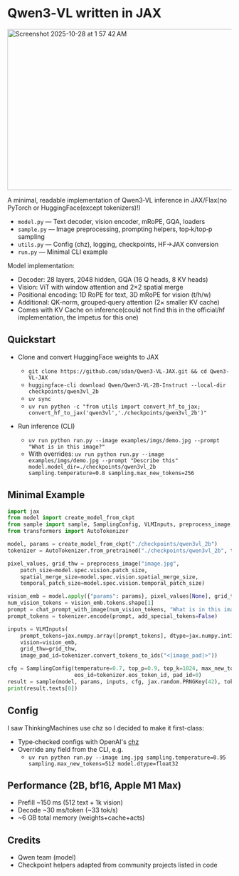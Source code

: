 # Qwen3‑VL written in JAX
<img width="1045" height="361" alt="Screenshot 2025-10-28 at 1 57 42 AM" src="https://github.com/user-attachments/assets/35734b42-6347-4bf1-b090-817ad5781244" />

A minimal, readable implementation of Qwen3‑VL inference in JAX/Flax(no PyTorch or HuggingFace(except tokenizers)!)

- `model.py` — Text decoder, vision encoder, mRoPE, GQA, loaders
- `sample.py` — Image preprocessing, prompting helpers, top‑k/top‑p sampling
- `utils.py` — Config (chz), logging, checkpoints, HF→JAX conversion
- `run.py` — Minimal CLI example


Model implementation:

- Decoder: 28 layers, 2048 hidden, GQA (16 Q heads, 8 KV heads)
- Vision: ViT with window attention and 2×2 spatial merge
- Positional encoding: 1D RoPE for text, 3D mRoPE for vision (t/h/w)
- Additional: QK‑norm, grouped‑query attention (2× smaller KV cache)
- Comes with KV Cache on inference(could not find this in the official/hf implementation, the impetus for this one)
  
## Quickstart

- Clone and convert HuggingFace weights to JAX
  - `git clone https://github.com/sdan/Qwen3-VL-JAX.git && cd Qwen3-VL-JAX`
  - `huggingface-cli download Qwen/Qwen3-VL-2B-Instruct --local-dir checkpoints/qwen3vl_2b`
  - `uv sync`
  - `uv run python -c "from utils import convert_hf_to_jax; convert_hf_to_jax('qwen3vl','./checkpoints/qwen3vl_2b')"`

- Run inference (CLI)
  - `uv run python run.py --image examples/imgs/demo.jpg --prompt "What is in this image?"`
  - With overrides: `uv run python run.py --image examples/imgs/demo.jpg --prompt "Describe this" model.model_dir=./checkpoints/qwen3vl_2b sampling.temperature=0.8 sampling.max_new_tokens=256`

## Minimal Example

```python
import jax
from model import create_model_from_ckpt
from sample import sample, SamplingConfig, VLMInputs, preprocess_image, chat_prompt_with_image
from transformers import AutoTokenizer

model, params = create_model_from_ckpt("./checkpoints/qwen3vl_2b")
tokenizer = AutoTokenizer.from_pretrained("./checkpoints/qwen3vl_2b", trust_remote_code=True)

pixel_values, grid_thw = preprocess_image("image.jpg",
    patch_size=model.spec.vision.patch_size,
    spatial_merge_size=model.spec.vision.spatial_merge_size,
    temporal_patch_size=model.spec.vision.temporal_patch_size)

vision_emb = model.apply({"params": params}, pixel_values[None], grid_thw[None], method=model.encode_vision)
num_vision_tokens = vision_emb.tokens.shape[1]
prompt = chat_prompt_with_image(num_vision_tokens, "What is in this image?")
prompt_tokens = tokenizer.encode(prompt, add_special_tokens=False)

inputs = VLMInputs(
    prompt_tokens=jax.numpy.array([prompt_tokens], dtype=jax.numpy.int32),
    vision=vision_emb,
    grid_thw=grid_thw,
    image_pad_id=tokenizer.convert_tokens_to_ids("<|image_pad|>"))

cfg = SamplingConfig(temperature=0.7, top_p=0.9, top_k=1024, max_new_tokens=256,
                     eos_id=tokenizer.eos_token_id, pad_id=0)
result = sample(model, params, inputs, cfg, jax.random.PRNGKey(42), tokenizer=tokenizer)
print(result.texts[0])
```


## Config
I saw ThinkingMachines use chz so I decided to make it first-class:
- Type‑checked configs with OpenAI's [chz](https://github.com/openai/chz)
- Override any field from the CLI, e.g.
  - `uv run python run.py --image img.jpg sampling.temperature=0.95 sampling.max_new_tokens=512 model.dtype=float32`

## Performance (2B, bf16, Apple M1 Max)

- Prefill ~150 ms (512 text + 1k vision)
- Decode ~30 ms/token (~33 tok/s)
- ~6 GB total memory (weights+cache+acts)




## Credits

- Qwen team (model)
- Checkpoint helpers adapted from community projects listed in code
